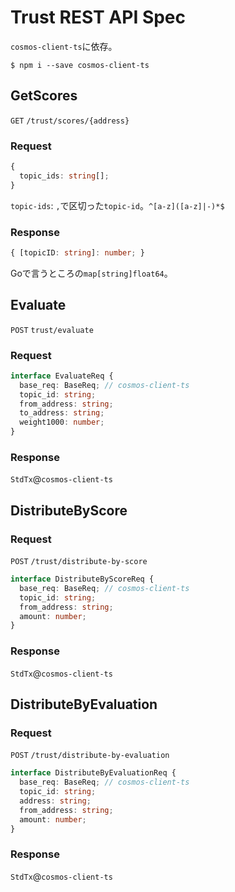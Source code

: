 # Trust REST API Spec

`cosmos-client-ts`に依存。

```Shell
$ npm i --save cosmos-client-ts
```

## GetScores

`GET` `/trust/scores/{address}`

### Request

```TypeScript
{
  topic_ids: string[];
}
```

`topic-ids`: `,`で区切った`topic-id`。`^[a-z]([a-z]|-)*$`

### Response

```TypeScript
{ [topicID: string]: number; }
```

Goで言うところの`map[string]float64`。

## Evaluate

`POST` `trust/evaluate`

### Request

```TypeScript
interface EvaluateReq {
  base_req: BaseReq; // cosmos-client-ts
  topic_id: string;
  from_address: string;
  to_address: string;
  weight1000: number;
}
```

### Response

`StdTx`@`cosmos-client-ts`

## DistributeByScore

### Request

`POST` `/trust/distribute-by-score`

```TypeScript
interface DistributeByScoreReq {
  base_req: BaseReq; // cosmos-client-ts
  topic_id: string;
  from_address: string;
  amount: number;
}
```

### Response

`StdTx`@`cosmos-client-ts`

## DistributeByEvaluation

### Request

`POST` `/trust/distribute-by-evaluation`

```TypeScript
interface DistributeByEvaluationReq {
  base_req: BaseReq; // cosmos-client-ts
  topic_id: string;
  address: string;
  from_address: string;
  amount: number;
}
```

### Response

`StdTx`@`cosmos-client-ts`

